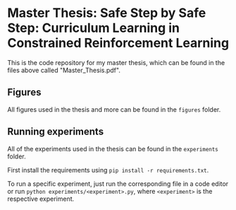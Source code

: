 # Master Thesis: Safe Step by Safe Step: Curriculum Learning in Constrained Reinforcement Learning

This is the code repository for my master thesis, which can be found in the files above called "Master_Thesis.pdf".

## Figures

All figures used in the thesis and more can be found in the `figures` folder.

## Running experiments

All of the experiments used in the thesis can be found in the `experiments` folder.

First install the requirements using `pip install -r requirements.txt`.

To run a specific experiment, just run the corresponding file in a code editor or run
`python experiments/<experiment>.py`, where `<experiment>` is the respective experiment.
